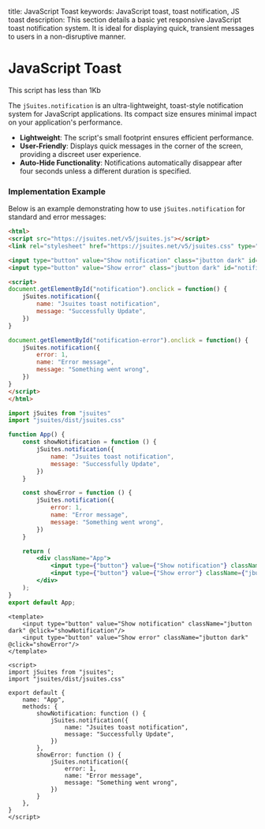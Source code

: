 title: JavaScript Toast
keywords: JavaScript toast, toast notification, JS toast
description: This section details a basic yet responsive JavaScript toast notification system. It is ideal for displaying quick, transient messages to users in a non-disruptive manner.

JavaScript Toast
==============================

This script has less than 1Kb

The `jSuites.notification` is an ultra-lightweight, toast-style notification system for JavaScript applications. Its compact size ensures minimal impact on your application's performance.

- **Lightweight**: The script's small footprint ensures efficient performance.
- **User-Friendly**: Displays quick messages in the corner of the screen, providing a discreet user experience.
- **Auto-Hide Functionality**: Notifications automatically disappear after four seconds unless a different duration is specified.

### Implementation Example

Below is an example demonstrating how to use `jSuites.notification` for standard and error messages:

```html
<html>
<script src="https://jsuites.net/v5/jsuites.js"></script>
<link rel="stylesheet" href="https://jsuites.net/v5/jsuites.css" type="text/css" />

<input type="button" value="Show notification" class="jbutton dark" id="notification" />
<input type="button" value="Show error" class="jbutton dark" id="notification-error" />

<script>
document.getElementById("notification").onclick = function() {
    jSuites.notification({
        name: "Jsuites toast notification",
        message: "Successfully Update",
    })
}

document.getElementById("notification-error").onclick = function() {
    jSuites.notification({
        error: 1,
        name: "Error message",
        message: "Something went wrong",
    })
}
</script>
</html>
```
```jsx
import jSuites from "jsuites"
import "jsuites/dist/jsuites.css"

function App() {
    const showNotification = function () {
        jSuites.notification({
            name: "Jsuites toast notification",
            message: "Successfully Update",
        })
    }

    const showError = function () {
        jSuites.notification({
            error: 1,
            name: "Error message",
            message: "Something went wrong",
        })
    }

    return (
        <div className="App">
            <input type={"button"} value={"Show notification"} className={"jbutton dark"} onClick={showNotification} />
            <input type={"button"} value={"Show error"} className={"jbutton dark"} onClick={showError} />
        </div>
    );
}
export default App;
```
```vue
<template>
    <input type="button" value="Show notification" className="jbutton dark" @click="showNotification"/>
    <input type="button" value="Show error" className="jbutton dark" @click="showError"/>
</template>

<script>
import jSuites from "jsuites";
import "jsuites/dist/jsuites.css"

export default {
    name: "App",
    methods: {
        showNotification: function () {
            jSuites.notification({
                name: "Jsuites toast notification",
                message: "Successfully Update",
            })
        },
        showError: function () {
            jSuites.notification({
                error: 1,
                name: "Error message",
                message: "Something went wrong",
            })
        }
    },
}
</script>
```
